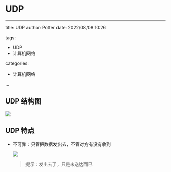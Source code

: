 # UDP

---

title: UDP
author: Potter
date: 2022/08/08 10:26

tags:

- UDP
- 计算机网络

categories:

- 计算机网络


...


## UDP 结构图
  ![](https://cdn.jsdelivr.net/gh/yxw007/BlogPicBed@master//img/20230313111842.jpeg)
    

## UDP 特点

- 不可靠：只管把数据发出去，不管对方有没有收到
    
  ![](https://cdn.jsdelivr.net/gh/yxw007/BlogPicBed@master//img/20230313111855.png)
    > 提示：发出去了，只是未送达而已
